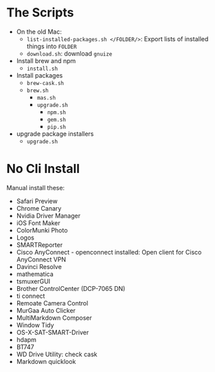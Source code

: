# The Scripts

- On the old Mac:
	- `list-installed-packages.sh </FOLDER/>`: Export lists of installed things into `FOLDER`
	- `download.sh`: download `gnuize`
- Install brew and npm
	- `install.sh`
- Install packages
	- `brew-cask.sh`
	- `brew.sh`
		- `mas.sh`
		- `upgrade.sh`
			- `npm.sh`
			- `gem.sh`
			- `pip.sh`
- upgrade package installers
	- `upgrade.sh`

# No Cli Install

Manual install these:

- Safari Preview
- Chrome Canary
- Nvidia Driver Manager
- iOS Font Maker
- ColorMunki Photo
- Logos
- SMARTReporter
- Cisco AnyConnect - openconnect installed: Open client for Cisco AnyConnect VPN
- Davinci Resolve
- mathematica
- tsmuxerGUI
- Brother ControlCenter (DCP-7065 DN)
- ti connect
- Remoate Camera Control
- MurGaa Auto Clicker
- MultiMarkdown Composer
- Window Tidy
- OS-X-SAT-SMART-Driver
- hdapm
- BT747
- WD Drive Utility: check cask
- Markdown quicklook